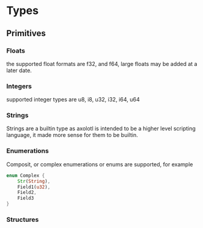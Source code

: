 # Types

## Primitives

### Floats
the supported float formats are f32, and f64, large floats may be added at a later date.

### Integers
supported integer types are u8, i8, u32, i32, i64, u64

### Strings
Strings are a builtin type as axolotl is intended to be a higher level scripting language, it made more sense for them to be builtin.

### Enumerations
Composit, or complex enumerations or enums are supported, for example

```rust
enum Complex {
    Str(String),
    Field1(u32),
    Field2,
    Field3
}
```

### Structures

